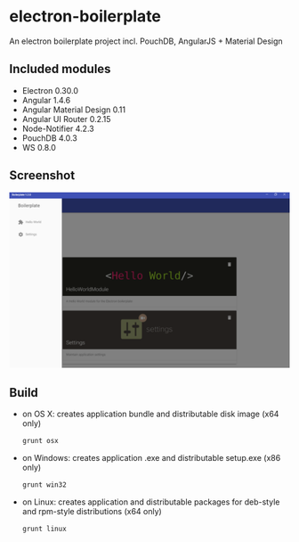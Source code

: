 # electron-boilerplate
An electron boilerplate project incl. PouchDB, AngularJS + Material Design

## Included modules
* Electron 0.30.0
* Angular  1.4.6
* Angular Material Design 0.11
* Angular UI Router 0.2.15
* Node-Notifier 4.2.3
* PouchDB 4.0.3
* WS 0.8.0

## Screenshot

![screenshot](https://github.com/appelgriebsch/electron-boilerplate/blob/master/screenshot.png)

## Build
* on OS X: creates application bundle and distributable disk image (x64 only)

  ```bash
  grunt osx
  ```
* on Windows: creates application .exe and distributable setup.exe (x86 only)

  ```bash
  grunt win32
  ```
* on Linux: creates application and distributable packages for deb-style and rpm-style distributions (x64 only)

  ```bash
  grunt linux
  ```
